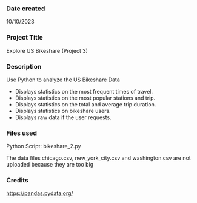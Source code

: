 ### Date created
10/10/2023

### Project Title
Explore US Bikeshare (Project 3)

### Description
Use Python to analyze the US Bikeshare Data

* Displays statistics on the most frequent times of travel.
* Displays statistics on the most popular stations and trip.
* Displays statistics on the total and average trip duration.
* Displays statistics on bikeshare users.
* Displays raw data if the user requests.

### Files used
Python Script: bikeshare_2.py

The data files chicago.csv, new_york_city.csv and washington.csv are not uploaded because they are too big

### Credits
https://pandas.pydata.org/